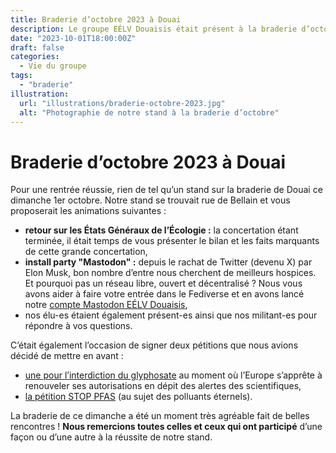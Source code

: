 ```yaml
---
title: Braderie d’octobre 2023 à Douai
description: Le groupe EÉLV Douaisis était présent à la braderie d’octobre pour la cinquième année consécutive.
date: "2023-10-01T18:00:00Z"
draft: false
categories:
  - Vie du groupe
tags:
  - "braderie"
illustration:
  url: "illustrations/braderie-octobre-2023.jpg"
  alt: "Photographie de notre stand à la braderie d’octobre"
---
```


# Braderie d’octobre 2023 à Douai

Pour une rentrée réussie, rien de tel qu’un stand sur la braderie de Douai ce dimanche 1er octobre. Notre stand se trouvait rue de Bellain et vous proposerait les animations suivantes :

- **retour sur les États Généraux de l’Écologie :** la concertation étant terminée, il était temps de vous présenter le bilan et les faits marquants de cette grande concertation,
- **install party "Mastodon" :** depuis le rachat de Twitter (devenu X) par Elon Musk, bon nombre d’entre nous cherchent de meilleurs hospices. Et pourquoi pas un réseau libre, ouvert et décentralisé ? Nous vous avons aider à faire votre entrée dans le Fediverse et en avons lancé notre [compte Mastodon EÉLV Douaisis](https://mastoot.fr/@eelv_douaisis),
- nos élu-es étaient également présent-es ainsi que nos militant-es pour répondre à vos questions.

C’était également l’occasion de signer deux pétitions que nous avions décidé de mettre en avant :

- [une pour l’interdiction du glyphosate](https://act.greens-efa.eu/fr/glyphosate) au moment où l’Europe s’apprête à renouveler ses autorisations en dépit des alertes des scientifiques,
- [la pétition STOP PFAS](https://www.change.org/p/stop-pfas-agissons-contre-notre-empoisement-aux-polluants-%C3%A9ternels?utm_content=cl_sharecopy_37395420_fr-FR%3A5&recruiter=156726745&recruited_by_id=5c166c41-27f0-4f94-98cb-fb7f6f3971a5&utm_source=share_petition&utm_medium=copylink&utm_campaign=psf_combo_share_initial) (au sujet des polluants éternels).

La braderie de ce dimanche a été un moment très agréable fait de belles rencontres ! **Nous remercions toutes celles et ceux qui ont participé** d’une façon ou d’une autre à la réussite de notre stand.

